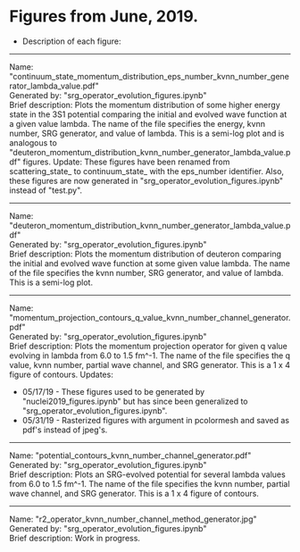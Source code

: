 # Figures from June, 2019.


* Description of each figure:

______________________________________________________________________________________________________________________________
Name: "continuum_state_momentum_distribution_eps_number_kvnn_number_generator_lambda_value.pdf"<br/>
Generated by: "srg_operator_evolution_figures.ipynb"<br/>
Brief description: Plots the momentum distribution of some higher energy state in the 3S1 potential comparing the initial and evolved wave function at a given value lambda. The name of the file specifies the energy, kvnn number, SRG generator, and value of lambda. This is a semi-log plot and is analogous to "deuteron_momentum_distribution_kvnn_number_generator_lambda_value.pdf" figures.
Update: These figures have been renamed from scattering_state_ to continuum_state_ with the eps_number identifier. Also, these figures are now generated in "srg_operator_evolution_figures.ipynb" instead of "test.py".<br/>

______________________________________________________________________________________________________________________________
Name: "deuteron_momentum_distribution_kvnn_number_generator_lambda_value.pdf"<br/>
Generated by: "srg_operator_evolution_figures.ipynb"<br/>
Brief description: Plots the momentum distribution of deuteron comparing the initial and evolved wave function at some given value lambda. The name of the file specifies the kvnn number, SRG generator, and value of lambda. This is a semi-log plot.<br/>

______________________________________________________________________________________________________________________________
Name: "momentum_projection_contours_q_value_kvnn_number_channel_generator.pdf"<br/>
Generated by: "srg_operator_evolution_figures.ipynb"<br/>
Brief description: Plots the momentum projection operator for given q value evolving in lambda from 6.0 to 1.5 fm^-1. The name of the file specifies the q value, kvnn number, partial wave channel, and SRG generator. This is a 1 x 4 figure of contours.
Updates:<br/>
* 05/17/19 - These figures used to be generated by "nuclei2019_figures.ipynb" but has since been generalized to "srg_operator_evolution_figures.ipynb".
* 05/31/19 - Rasterized figures with argument in pcolormesh and saved as pdf's instead of jpeg's.<br/>

______________________________________________________________________________________________________________________________
Name: "potential_contours_kvnn_number_channel_generator.pdf"<br/>
Generated by: "srg_operator_evolution_figures.ipynb"<br/>
Brief description: Plots an SRG-evolved potential for several lambda values from 6.0 to 1.5 fm^-1. The name of the file specifies the kvnn number, partial wave channel, and SRG generator. This is a 1 x 4 figure of contours.

______________________________________________________________________________________________________________________________
Name: "r2_operator_kvnn_number_channel_method_generator.jpg"<br/>
Generated by: "srg_operator_evolution_figures.ipynb"<br/>
Brief description: Work in progress.
